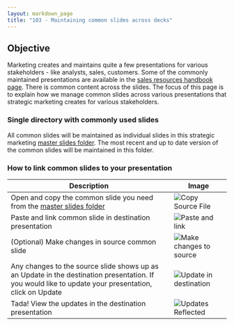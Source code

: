 ```yaml
---
layout: markdown_page
title: "103 - Maintaining common slides across decks"
---
```

## Objective
  Marketing creates and maintains quite a few presentations for various stakeholders - like analysts, sales, customers. Some of the commonly maintained presentations are available in the [sales resources handbook page](/handbook/marketing/product-marketing/sales-resources/#presentations-and-messaging). There is common content across the slides. The focus of this page is to explain how we manage common slides across various presentations that strategic marketing creates for various stakeholders.

### Single directory with commonly used slides
  All common slides will be maintained as individual slides in this strategic marketing [master slides folder](https://drive.google.com/open?id=1J6bWYACPbgCRlLx0HmdEC0FtOZ017_L1). The most recent and up to date version of the common slides will be maintained in this folder.

### How to link common slides to your presentation

  | Description | Image |
  |---|---|
  | Open and copy the common slide you need from the [master slides folder](https://drive.google.com/open?id=1J6bWYACPbgCRlLx0HmdEC0FtOZ017_L1) | ![Copy Source File](/images/workshop/103-01-copy-source-file.png) |
  | Paste and link common slide in destination presentation | ![Paste and link](/images/workshop/103-02-paste-link-source-file.png) |
  | (Optional) Make changes in source common slide | ![Make changes to source](/images/workshop/103-03-make-updates.png) |
  | Any changes to the source slide shows up as an Update in the destination presentation. If you would like to update your presentation, click on Update | ![Update in destination](/images/workshop/103-04-update-linked-slide-in-destination.png) |
  | Tada! View the updates in the destination presentation | ![Updates Reflected](/images/workshop/103-05-see-updates-tada.png) |
